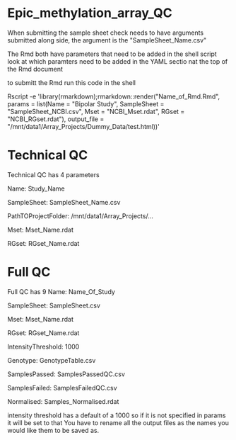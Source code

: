 # Epic_methylation_array_QC


When submitting the sample sheet check needs to have arguments submitted along side, the argument is the "SampleSheet_Name.csv"

The Rmd both have parameters that need to be added in the shell script
look at which paramters need to be added in the YAML sectio nat the top of the Rmd document

to submitt the Rmd run this code in the shell

Rscript -e 'library(rmarkdown);rmarkdown::render("Name_of_Rmd.Rmd", params = list(Name = "Bipolar Study", SampleSheet = "SampleSheet_NCBI.csv", Mset = "NCBI_Mset.rdat", RGset = "NCBI_RGset.rdat"), output_file = "/mnt/data1/Array_Projects/Dummy_Data/test.html))'

# Technical QC
Technical QC has 4 parameters 

Name: Study_Name

SampleSheet: SampleSheet_Name.csv

PathTOProjectFolder: /mnt/data1/Array_Projects/...

Mset: Mset_Name.rdat

RGset: RGset_Name.rdat
  
  # Full QC
  Full QC has 9 
  Name: Name_Of_Study
  
  SampleSheet: SampleSheet.csv
  
  Mset: Mset_Name.rdat 
  
  RGset: RGset_Name.rdat
  
  IntensityThreshold: 1000
  
  Genotype: GenotypeTable.csv
  
  SamplesPassed: SamplesPassedQC.csv
  
  SamplesFailed: SamplesFailedQC.csv
  
  Normalised: Samples_Normalised.rdat
  
  intensity threshold has a default of a 1000 so if it is not specified in params it will be set to that
  You have to rename all the output files as the names you would like them to be saved as. 
